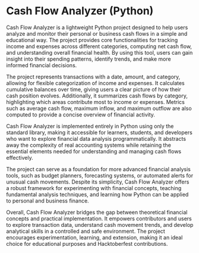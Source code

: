 # Cash Flow Analyzer (Python)

Cash Flow Analyzer is a lightweight Python project designed to help users analyze and monitor their personal or business cash flows in a simple and educational way. The project provides core functionalities for tracking income and expenses across different categories, computing net cash flow, and understanding overall financial health. By using this tool, users can gain insight into their spending patterns, identify trends, and make more informed financial decisions.

The project represents transactions with a date, amount, and category, allowing for flexible categorization of income and expenses. It calculates cumulative balances over time, giving users a clear picture of how their cash position evolves. Additionally, it summarizes cash flows by category, highlighting which areas contribute most to income or expenses. Metrics such as average cash flow, maximum inflow, and maximum outflow are also computed to provide a concise overview of financial activity.

Cash Flow Analyzer is implemented entirely in Python using only the standard library, making it accessible for learners, students, and developers who want to explore financial data analysis programmatically. It abstracts away the complexity of real accounting systems while retaining the essential elements needed for understanding and managing cash flows effectively.

The project can serve as a foundation for more advanced financial analysis tools, such as budget planners, forecasting systems, or automated alerts for unusual cash movements. Despite its simplicity, Cash Flow Analyzer offers a robust framework for experimenting with financial concepts, teaching fundamental analysis techniques, and learning how Python can be applied to personal and business finance.

Overall, Cash Flow Analyzer bridges the gap between theoretical financial concepts and practical implementation. It empowers contributors and users to explore transaction data, understand cash movement trends, and develop analytical skills in a controlled and safe environment. The project encourages experimentation, learning, and extension, making it an ideal choice for educational purposes and Hacktoberfest contributions.
